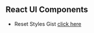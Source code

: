 ## React UI Components

- Reset Styles Gist [click here](https://gist.github.com/theunicorndev237/98b5ab64d4b17bb492e1746955b869a8)
